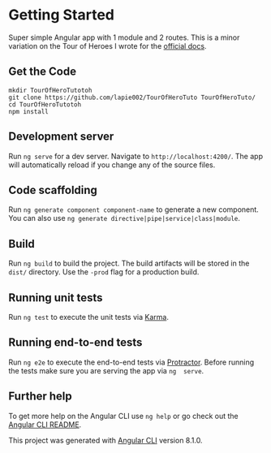 # Getting Started

Super simple Angular app with 1 module and 2 routes. This is a minor 
variation on the Tour of Heroes I wrote for the [official 
docs](https://angular.io/tutorial).

## Get the Code
```
mkdir TourOfHeroTutotoh
git clone https://github.com/lapie002/TourOfHeroTuto TourOfHeroTuto/
cd TourOfHeroTutotoh
npm install
```

## Development server

Run `ng serve` for a dev server. Navigate to `http://localhost:4200/`. 
The app will automatically reload if you change any of the source files.

## Code scaffolding

Run `ng generate component component-name` to generate a new component. 
You can also use `ng generate directive|pipe|service|class|module`.

## Build

Run `ng build` to build the project. The build artifacts will be stored 
in the `dist/` directory. Use the `-prod` flag for a production build.

## Running unit tests

Run `ng test` to execute the unit tests via 
[Karma](https://karma-runner.github.io).

## Running end-to-end tests

Run `ng e2e` to execute the end-to-end tests via 
[Protractor](http://www.protractortest.org/).
Before running the tests make sure you are serving the app via `ng 
serve`.

## Further help

To get more help on the Angular CLI use `ng help` or go check out the 
[Angular CLI 
README](https://github.com/angular/angular-cli/blob/master/README.md).

This project was generated with [Angular 
CLI](https://github.com/angular/angular-cli) version 8.1.0.
